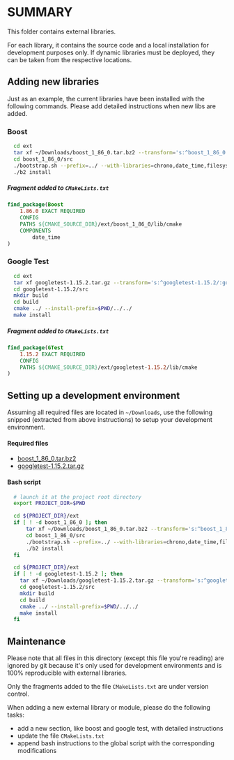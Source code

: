# SUMMARY
This folder contains external libraries.

For each library, it contains the source code and a local installation for
development purposes only. If dynamic libraries must be deployed, they can be
taken from the respective locations.


## Adding new libraries

Just as an example, the current libraries have been installed with the
following commands. Please add detailed instructions when new libs are added.

### Boost

```bash
  cd ext
  tar xf ~/Downloads/boost_1_86_0.tar.bz2 --transform='s:^boost_1_86_0:boost_1_86_0/src/:'
  cd boost_1_86_0/src
  ./bootstrap.sh --prefix=../ --with-libraries=chrono,date_time,filesystem,json,serialization
  ./b2 install
```

##### Fragment added to `CMakeLists.txt`

```cmake
find_package(Boost
    1.86.0 EXACT REQUIRED
    CONFIG
    PATHS ${CMAKE_SOURCE_DIR}/ext/boost_1_86_0/lib/cmake
    COMPONENTS
        date_time
)
```

### Google Test

```bash
  cd ext
  tar xf googletest-1.15.2.tar.gz --transform='s:^googletest-1.15.2/:googletest-1.15.2/src/:'
  cd googletest-1.15.2/src
  mkdir build
  cd build
  cmake ../ --install-prefix=$PWD/../../
  make install
```

##### Fragment added to `CMakeLists.txt`

```cmake
find_package(GTest
    1.15.2 EXACT REQUIRED
    CONFIG
    PATHS ${CMAKE_SOURCE_DIR}/ext/googletest-1.15.2/lib/cmake
)
```

## Setting up a development environment

Assuming all required files are located in `~/Downloads`, use the following
snipped (extracted from above instructions) to setup your development
environment.

#### Required files

  + [boost_1_86_0.tar.bz2](https://archives.boost.io/release/1.86.0/source/boost_1_86_0.tar.bz2)
  + [googletest-1.15.2.tar.gz](https://github.com/google/googletest/releases/download/v1.15.2/googletest-1.15.2.tar.gz)


#### Bash script

```bash
  # launch it at the project root directory
  export PROJECT_DIR=$PWD

  cd ${PROJECT_DIR}/ext
  if [ ! -d boost_1_86_0 ]; then
      tar xf ~/Downloads/boost_1_86_0.tar.bz2 --transform='s:^boost_1_86_0:boost_1_86_0/src/:'
      cd boost_1_86_0/src
      ./bootstrap.sh --prefix=../ --with-libraries=chrono,date_time,filesystem,json,serialization
      ./b2 install
  fi

  cd ${PROJECT_DIR}/ext
  if [ ! -d googletest-1.15.2 ]; then
    tar xf ~/Downloads/googletest-1.15.2.tar.gz --transform='s:^googletest-1.15.2/:googletest-1.15.2/src/:'
    cd googletest-1.15.2/src
    mkdir build
    cd build
    cmake ../ --install-prefix=$PWD/../../
    make install
  fi
```

## Maintenance

Please note that all files in this directory (except this file you're reading)
are ignored by git because it's only used for development environments and is
100% reproducible with external libraries.

Only the fragments added to the file `CMakeLists.txt` are under version
control.

When adding a new external library or module, please do the following tasks:

  + add a new section, like boost and google test, with detailed instructions
  + update the file `CMakeLists.txt`
  + append bash instructions to the global script with the corresponding modifications
